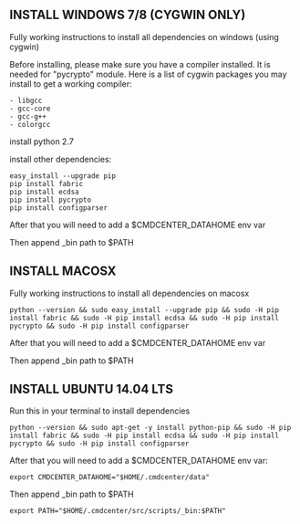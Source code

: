 



## INSTALL WINDOWS 7/8 (CYGWIN ONLY)

Fully working instructions to install all dependencies on windows (using cygwin)

Before installing, please make sure you have a compiler installed.
It is needed for "pycrypto" module.
Here is a list of cygwin packages you may install to get a working compiler:

```
- libgcc
- gcc-core
- gcc-g++
- colorgcc
```

install python 2.7

install other dependencies:

```
easy_install --upgrade pip
pip install fabric
pip install ecdsa
pip install pycrypto
pip install configparser
```

After that you will need to add a $CMDCENTER_DATAHOME env var

Then append _bin path to $PATH



## INSTALL MACOSX

Fully working instructions to install all dependencies on macosx

```
python --version && sudo easy_install --upgrade pip && sudo -H pip install fabric && sudo -H pip install ecdsa && sudo -H pip install pycrypto && sudo -H pip install configparser
```

After that you will need to add a $CMDCENTER_DATAHOME env var

Then append _bin path to $PATH




## INSTALL UBUNTU 14.04 LTS


Run this in your terminal to install dependencies

```
python --version && sudo apt-get -y install python-pip && sudo -H pip install fabric && sudo -H pip install ecdsa && sudo -H pip install pycrypto && sudo -H pip install configparser
```


After that you will need to add a $CMDCENTER_DATAHOME env var:

```
export CMDCENTER_DATAHOME="$HOME/.cmdcenter/data"
```

Then append _bin path to $PATH

```
export PATH="$HOME/.cmdcenter/src/scripts/_bin:$PATH"
```


